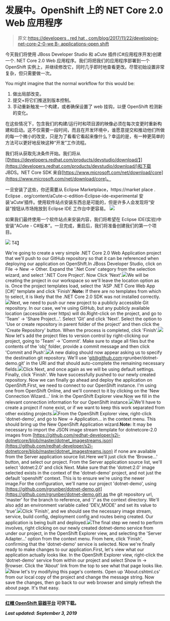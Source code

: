 # 发展中。OpenShift 上的 NET Core 2.0 Web 应用程序

> 原文:[https://developers . red hat . com/blog/2017/11/22/developing-net-core-2-0-we B- applications-open shift](https://developers.redhat.com/blog/2017/11/22/developing-net-core-2-0-web-applications-openshift)

今天我们将使用 JBoss Developer Studio 和 aCute 插件(C#应用程序开发)创建一个. NET Core 2.0 Web 应用程序。我们将把我们的应用程序部署到一个 OpenShift 实例上，并继续修改它，同时几乎即时地查看更改。尽管初始设置非常复杂，但只需要做一次。

You might imagine that the normal workflow for this would be:

1.  做出局部改变。
2.  提交+将它们推送到版本控制。
3.  手动重新触发一个构建，或者确保设置了 web 挂钩，以便 OpenShift 检测新的变化。

在这些情况下，包含我们的构建/运行时和项目源的映像必须在每次变更时重新构建和启动。这不仅需要一段时间，而且在开发环境中，谁愿意提交和推动他们所做的每一个微小的改变，只是为了看看它看起来像什么？幸运的是，有一种更简单的方法可以更好地反映这种“开发”工作流程。

我们将从获取先决条件开始。我们将从[【https://developers.redhat.com/products/devstudio/download/】](https://developers.redhat.com/products/devstudio/download/)和下载 JBDS。NET Core SDK 来自[https://www.microsoft.com/net/download/core](https://www.microsoft.com/net/download/core)。

一旦安装了这些，你还需要从 Eclipse Marketplace，https://market place . Eclipse . org/content/aCute-c-edition-Eclipse-ide-experimental 安装‘aCute’插件。使用软件站点安装东西总是可能的，但是许多人会发现将“安装”按钮从市场拖放到 Eclipse IDE 工作台中更容易。 ![](../Images/be118116e11f0faddad8f42e6914a1ef.png)

如果我们最终使用一个软件站点来安装内容，我们将希望在 Eclipse IDE(实验)中安装“ACute - C#版本”。一旦完成，重启后，我们将准备创建我们的第一个项目。

 ![](../Images/983d138cc2acee3b9496dcc0daf8bbbe.png)
T4】

We're going to create a very simple .NET Core 2.0 Web Application project that we'll push to our GitHub repository so that it can be referenced when deploying our application on OpenShift.In JBoss Developer Studio, click on File -> New -> Other. Expand the '.Net Core' category from the selection wizard, and select '.NET Core Project'. Now Click 'Next'.![](../Images/0015a5523c46a90033fa16421b20c523.png)We will be creating the project in our workspace so we'll leave the location option as is. Once the project templates load, select the 'ASP .NET Core Web App [C#]' template and click 'Finish'.**Note:** If there are no templates from which to select, it is likely that the .NET Core 2.0 SDK was not installed correctly.![](../Images/d37239b3f91bebba40350b4f4d430439.png)Next, we need to push our new project to a publicly accessible Git repository. In our case, we're using GitHub, but any publicly available location (accessible over https) will do.Right-click on the project, and go to 'Team' -> 'Share Project...'. Select 'Git' and click 'Next'. Select the option to 'Use or create repository in parent folder of the project' and then click the 'Create Repository' button. When the process is completed, click 'Finish'.![](../Images/2f78adf963fb32064cbee630955e60d0.png)Now let's add the project files to version control by right-clicking our project, going to 'Team' -> 'Commit'. Make sure to stage all files but the contents of the 'obj' folder, provide a commit message and then click 'Commit and Push'.![](../Images/02ce79ceb683aa43c6cb55a1b6d9af3b.png)A new dialog should now appear asking us to specify the destination git repository. We'll use 'git@github.com:rgrunber/dotnet-demo.git' in the URI and that should auto-complete the remaining necessary fields.![](../Images/c6d53d897ae986d48cddc4babdcdb521.png)Click Next, and once again as we will be using default settings. Finally, click 'Finish'. We have successfully pushed to our newly created repository. Now we can finally go ahead and deploy the application on OpenShift.First, we need to connect to our OpenShift instance. I'm using one from OpenShift Online, and we'll connect to it by clicking on the 'New Connection Wizard...' link in the OpenShift Explorer view.Now we fill in the relevant connection information for our OpenShift instance.![](../Images/4063e63de306d272102d90bbc8b8a4c7.png)We'll have to create a project if none exist, or if we want to keep this work separated from other existing projects.![](../Images/fa82293f108b6ba96b285f02c784c045.png)From the OpenShift Explorer view, right-click 'dotnet-demo', and go to New -> Application... in the context menu. This should bring up the New OpenShift Application wizard.**Note:** It may be necessary to import the JSON image stream template for dotnetcore-2.0 images from [https://github.com/redhat-developer/s2i-dotnetcore/blob/master/dotnet_imagestreams.json](https://github.com/redhat-developer/s2i-dotnetcore/blob/master/dotnet_imagestreams.json) if none are available from the Server application source list.Here we'll just click the 'Browse...' button, and select our project. From the Server application source list, we'll select 'dotnet:2.0' and click Next. Make sure that the 'dotnet:2.0' image selected exists in the context of the 'dotnet-demo' project, and not just the default 'openshift' context. This is to ensure we're using the newer image.For the configuration, we'll name our project 'dotnet-demo', using [https://github.com/rgrunber/dotnet-demo.git](https://github.com/rgrunber/dotnet-demo.git) as the git repository url, 'master' for the branch to reference, and '/' as the context directory. We'll also add an environment variable called 'DEV_MODE' and set its value to 'true'.![](../Images/c46c0719d55cfdd0f0498df6caac2242.png)Click 'Finish', and we should see the necessary image stream, service, build config, deployment config and routes being created. Our application is being built and deployed.![](../Images/05cbf167d36f724e2522e0f5e638d821.png)The final step we need to perform involves, right clicking on our newly created dotnet-demo service from under our project, in the OpenShift Explorer view, and selecting the 'Server Adapter...' option from the context menu. From here, click 'Finish', confirming that the 'dotnet-demo' service is selected. Now we're finally ready to make changes to our application.First, let's view what our application actually looks like. In the OpenShift Explorer view, right-click the 'dotnet-demo' service from within our project and select Show In -> Browser. Click the 'About' link from the top to see what that page looks like.![](../Images/71cfa1d57543269265501ea909cf7f02.png)Now let's try modifying this page's contents. Open up 'About.cshtml.cs' from our local copy of the project and change the message string. Now save the changes, then go back to our web browser and simply refresh the about page. It's that easy.

* * *

**[**红帽 OpenShift 容器平台**](https://www.openshift.com/container-platform/) **可供下载。****

***Last updated: September 3, 2019***